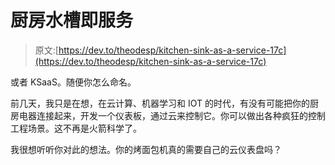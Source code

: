 # 厨房水槽即服务

> 原文:[https://dev.to/theodesp/kitchen-sink-as-a-service-17c](https://dev.to/theodesp/kitchen-sink-as-a-service-17c)

或者 KSaaS。随便你怎么命名。

前几天，我只是在想，在云计算、机器学习和 IOT 的时代，有没有可能把你的厨房电器连接起来，开发一个仪表板，通过云来控制它。你可以做出各种疯狂的控制工程场景。这不再是火箭科学了。

我很想听听你对此的想法。你的烤面包机真的需要自己的云仪表盘吗？